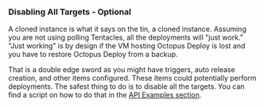 ### Disabling All Targets - Optional

A cloned instance is what it says on the tin, a cloned instance.  Assuming you are not using polling Tentacles, all the deployments will "just work."  "Just working" is by design if the VM hosting Octopus Deploy is lost and you have to restore Octopus Deploy from a backup.  

That is a double edge sword as you might have triggers, auto release creation, and other items configured.  These items could potentially perform deployments.  The safest thing to do is to disable all the targets.  You can find a script on how to do that in the [API Examples section](/docs/octopus-rest-api/examples/deployment-targets/enable-disable-machine.md).